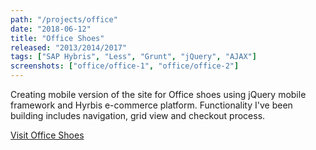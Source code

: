 ```yaml
---
path: "/projects/office"
date: "2018-06-12"
title: "Office Shoes"
released: "2013/2014/2017"
tags: ["SAP Hybris", "Less", "Grunt", "jQuery", "AJAX"]
screenshots: ["office/office-1", "office/office-2"]
---
```


Creating mobile version of the site for Office shoes using jQuery mobile framework and Hyrbis e-commerce platform. Functionality I've been building includes navigation, grid view and checkout process.

<a href="http://www.office.co.uk" class="button">Visit Office Shoes</a>
